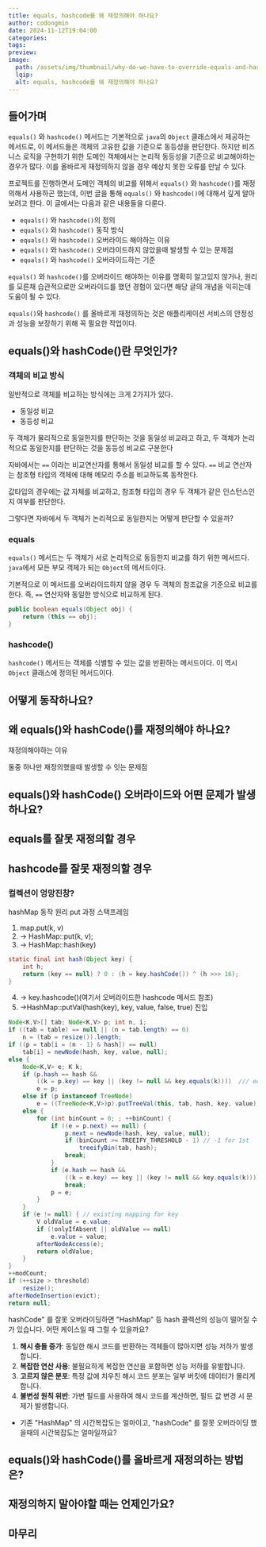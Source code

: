 ```yaml
---
title: equals, hashcode를 왜 재정의해야 하나요?
author: codongmin
date: 2024-11-12T19:04:00
categories: 
tags: 
preview: 
image:
  path: /assets/img/thumbnail/why-do-we-have-to-override-equals-and-hashcode-thumbnail.png
  lqip: 
  alt: equals, hashcode를 왜 재정의해야 하나요?
---
```


## 들어가며

`equals()` 와 `hashcode()` 메서드는 기본적으로 `java`의 `Object` 클래스에서 제공하는 메서드로, 이 메서드들은 객체의 고유한 값을 기준으로 동등성을 판단한다. 하지만 비즈니스 로직을 구현하기 위한 도메인 객체에서는 논리적 동등성을 기준으로 비교해야하는 경우가 많다. 이를 올바르게 재정의하지 않을 경우 예상치 못한 오류를 만날 수 있다.

프로젝트를 진행하면서 도메인 객체의 비교를 위해서 `equals()` 와 `hashcode()`를 재정의해서 사용하곤 했는데, 이번 글을 통해 `equals()` 와 `hashcode()`에 대해서 깊게 알아보려고 한다. 이 글에서는 다음과 같은 내용들을 다룬다. 
- `equals()` 와 `hashcode()`의 정의 
- `equals()` 와 `hashcode()` 동작 방식 
- `equals()` 와 `hashcode()` 오버라이드 해야하는 이유
- `equals()` 와 `hashcode()` 오버라이드하지 않았을때 발생할 수 있는 문제점 
- `equals()` 와 `hashcode()` 오버라이드하는 기준

`equals()` 와 `hashcode()`를 오버라이드 해야하는 이유를 명확히 알고있지 않거나, 원리를 모른채 습관적으로만 오버라이드를 했던 경험이 있다면 해당 글의 개념을 익히는데 도움이 될 수 있다. 

`equals()`와 `hashcode()` 를 올바르게 재정의하는 것은 애플리케이션 서비스의 안정성과 성능을 보장하기 위해 꼭 필요한 작업이다. 

## equals()와 hashCode()란 무엇인가?

### 객체의 비교 방식 

일반적으로 객체를 비교하는 방식에는 크게 2가지가 있다. 
- 동일성 비교 
- 동등성 비교

두 객체가 물리적으로 동일한지를 판단하는 것을 동일성 비교라고 하고, 
두 객체가 논리적으로 동일한지를 판단하는 것을 동등성 비교로 구분한다

자바에서는 `==` 이라는 비교연산자를 통해서 동일성 비교를 할 수 있다. 
`==` 비교 연산자는 참조형 타입의 객체에 대해 메모리 주소를 비교하도록 동작한다. 

값타입의 경우에는 값 자체를 비교하고, 참조형 타입의 경우 두 객체가 같은 인스턴스인지 여부를 판단한다.

그렇다면 자바에서 두 객체가 논리적으로 동일한지는 어떻게 판단할 수 있을까?
### equals
`equals()` 메서드는 두 객체가 서로 논리적으로 동등한지 비교를 하기 위한 메서드다. 
`java`에서 모든 부모 객체가 되는 `Object`의 메서드이다.

기본적으로 이 메서드를 오버라이드하지 않을 경우 두 객체의 참조값을 기준으로 비교를 한다. 
즉, `==` 연산자와 동일한 방식으로 비교하게 된다.

```java
public boolean equals(Object obj) {  
    return (this == obj);  
}
```

### hashcode()
`hashcode()` 메서드는 객체를 식별할 수 있는 값을 반환하는 메서드이다. 
이 역시 `Object` 클래스에 정의된 메서드이다.





## 어떻게 동작하나요?



## 왜 equals()와 hashCode()를 재정의해야 하나요?

재정의해야하는 이유 

둘중 하나만 재정의했을때 발생할 수 잇는 문제점


## equals()와 hashCode() 오버라이드와 어떤 문제가 발생하나요?

## equals를 잘못 재정의할 경우



## hashcode를 잘못 재정의할 경우
### 컬렉션이 엉망진창?


hashMap 동작 원리 
put 과정 스택프레임

1. map.put(k, v) 
2. -> HashMap::put(k, v); 
3. -> HashMap::hash(key) 
```java
static final int hash(Object key) {  
    int h;  
    return (key == null) ? 0 : (h = key.hashCode()) ^ (h >>> 16);  
}
```
4. -> key.hashcode()(여기서 오버라이드한 hashcode 메서드 참조) 
5. ->HashMap::putVal(hash(key), key, value, false, true) 진입 
```java
Node<K,V>[] tab; Node<K,V> p; int n, i;  
if ((tab = table) == null || (n = tab.length) == 0)  
    n = (tab = resize()).length;  
if ((p = tab[i = (n - 1) & hash]) == null)  
    tab[i] = newNode(hash, key, value, null);  
else {  
    Node<K,V> e; K k;  
    if (p.hash == hash &&  
        ((k = p.key) == key || (key != null && key.equals(k))))  /// equals 비교 
        e = p;  
    else if (p instanceof TreeNode)  
        e = ((TreeNode<K,V>)p).putTreeVal(this, tab, hash, key, value);  
    else {  
        for (int binCount = 0; ; ++binCount) {  
            if ((e = p.next) == null) {  
                p.next = newNode(hash, key, value, null);  
                if (binCount >= TREEIFY_THRESHOLD - 1) // -1 for 1st  
                    treeifyBin(tab, hash);  
                break;  
            }  
            if (e.hash == hash &&  
                ((k = e.key) == key || (key != null && key.equals(k))))  
                break;  
            p = e;  
        }  
    }  
    if (e != null) { // existing mapping for key  
        V oldValue = e.value;  
        if (!onlyIfAbsent || oldValue == null)  
            e.value = value;  
        afterNodeAccess(e);  
        return oldValue;  
    }  
}  
++modCount;  
if (++size > threshold)  
    resize();  
afterNodeInsertion(evict);  
return null;
```



hashCode" 를 잘못 오버라이딩하면 "HashMap" 등 hash 콜렉션의 성능이 떨어질 수가 있습니다. 어떤 케이스일 때 그럴 수 있을까요?

1. **해시 충돌 증가**: 동일한 해시 코드를 반환하는 객체들이 많아지면 성능 저하가 발생합니다.
2. **복잡한 연산 사용**: 불필요하게 복잡한 연산을 포함하면 성능 저하를 유발합니다.
3. **고르지 않은 분포**: 특정 값에 치우친 해시 코드 분포는 일부 버킷에 데이터가 몰리게 합니다.
4. **불변성 원칙 위반**: 가변 필드를 사용하여 해시 코드를 계산하면, 필드 값 변경 시 문제가 발생합니다.

- 기존 "HashMap" 의 시간복잡도는 얼마이고, "hashCode" 를 잘못 오버라이딩 했을때의 시간복잡도는 얼마일까요?


## equals()와 hashCode()를 올바르게 재정의하는 방법은?


## 재정의하지 말아야할 때는 언제인가요?


## 마무리
